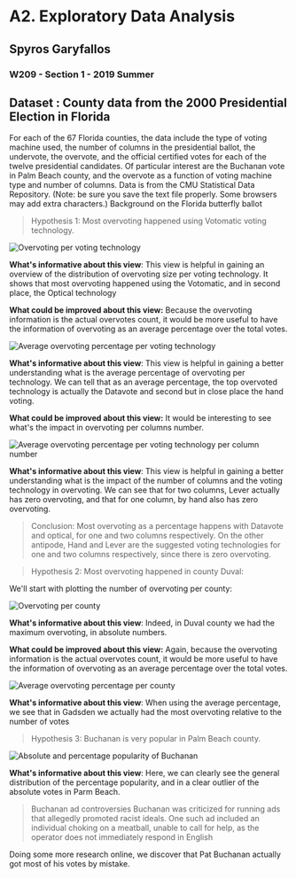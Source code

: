 # A2. Exploratory Data Analysis 

## Spyros Garyfallos

### W209 - Section 1 - 2019 Summer

## Dataset : County data from the 2000 Presidential Election in Florida

For each of the 67 Florida counties, the data include the type of voting machine used, the number of columns in the presidential ballot, the undervote, the overvote, and the official certified votes for each of the twelve presidential candidates. Of particular interest are the Buchanan vote in Palm Beach county, and the overvote as a function of voting machine type and number of columns. Data is from the CMU Statistical Data Repository. (Note: be sure you save the text file properly. Some browsers may add extra characters.) Background on the Florida butterfly ballot

> Hypothesis 1: Most overvoting happened using Votomatic voting technology.

![Overvoting per voting technology](images/1.png "Overvoting per voting technology")


**What's informative about this view**: This view is helpful in gaining an overview of the distribution of overvoting size per voting technology. It shows that most overvoting happened using the Votomatic, and in second place, the Optical technology

**What could be improved about this view:** Because the overvoting information is the actual overvotes count, it would be more useful to have the information of overvoting as an average percentage over the total votes.

![Average overvoting percentage per voting technology](images/2.png "Average overvoting percentage per voting technology")


**What's informative about this view**: This view is helpful in gaining a better understanding what is the average percentage of overvoting per technology. We can tell that as an average percentage, the top overvoted technology is actually the Datavote and second but in close place the hand voting.

**What could be improved about this view:** It would be interesting to see what's the impact in overvoting per columns number.

![Average overvoting percentage per voting technology per column number](images/3.png "Average overvoting percentage per voting technology per column number")

**What's informative about this view**: This view is helpful in gaining a better understanding what is the impact of the number of columns and the voting technology in overvoting. We can see that for two columns, Lever actually has zero overvoting, and that for one column, by hand also has zero overvoting.

>Conclusion: Most overvoting as a percentage happens with Datavote and optical, for one and two columns respectively. On the other antipode, Hand and Lever are the suggested voting technologies for one and two columns respectively, since there is zero overvoting.


> Hypothesis 2: Most overvoting happened in county Duval:

We'll start with plotting the number of overvoting per county:

![Overvoting per county](images/4.png "Overvoting per county")

**What's informative about this view**: Indeed, in Duval county we had the maximum overvoting, in absolute numbers. 

**What could be improved about this view:** Again, because the overvoting information is the actual overvotes count, it would be more useful to have the information of overvoting as an average percentage over the total votes.

![Average overvoting percentage per county](images/5.png "Average overvoting percentage per county")

**What's informative about this view**: When using the average percentage, we see that in Gadsden we actually had the most overvoting relative to the number of votes

> Hypothesis 3: Buchanan is very popular in Palm Beach county.

![Absolute and percentage popularity of Buchanan](images/6.png "Absolute and percentage popularity of Buchanan")

**What's informative about this view**: Here, we can clearly see the general distribution of the percentage popularity, and in a clear outlier of the absolute votes in Parm Beach. 

> Buchanan ad controversies
Buchanan was criticized for running ads that allegedly promoted racist ideals. One such ad included an individual choking on a meatball, unable to call for help, as the operator does not immediately respond in English

Doing some more research online, we discover that Pat Buchanan actually got most of his votes by mistake.
